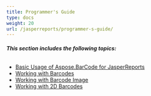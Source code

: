 ```yaml
---
title: Programmer's Guide
type: docs
weight: 20
url: /jasperreports/programmer-s-guide/
---
```


###### **This section includes the following topics:** 
- [Basic Usage of Aspose.BarCode for JasperReports](/barcode/jasperreports/basic-usage-of-aspose-barcode-for-jasperreports/)
- [Working with Barcodes](/barcode/jasperreports/working-with-barcodes/)
- [Working with Barcode Image](/barcode/jasperreports/working-with-barcode-image/)
- [Working with 2D Barcodes](/barcode/jasperreports/working-with-2d-barcodes/)
